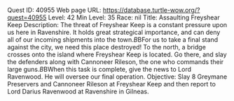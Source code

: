 Quest ID: 40955
Web page URL: https://database.turtle-wow.org/?quest=40955
Level: 42
Min Level: 35
Race: nil
Title: Assaulting Freyshear Keep
Description: The threat of Freyshear Keep is a constant pressure upon us here in Ravenshire. It holds great strategical importance, and can deny all of our incoming shipments into the town.$B$BFor us to take a final stand against the city, we need this place destroyed! To the north, a bridge crosses onto the island where Freyshear Keep is located. Go there, and slay the defenders along with Cannoneer Rileson, the one who commands their large guns.$B$BWhen this task is complete, give the news to Lord Ravenwood. He will oversee our final operation.
Objective: Slay 8 Greymane Preservers and Cannoneer Rileson at Freyshear Keep and then report to Lord Darius Ravenwood at Ravenshire in Gilneas.
